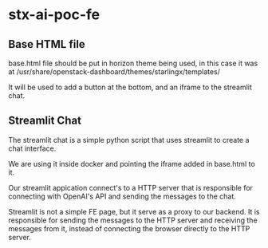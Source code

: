 # stx-ai-poc-fe

## Base HTML file

base.html file should be put in horizon theme being used, in this case it was at /usr/share/openstack-dashboard/themes/starlingx/templates/

It will be used to add a button at the bottom, and an iframe to the streamlit chat.

## Streamlit Chat

The streamlit chat is a simple python script that uses streamlit to create a chat interface. 

We are using it inside docker and pointing the iframe added in base.html to it.

Our streamlit appication connect's to a HTTP server that is responsible for connecting with OpenAI's API and sending the messages to the chat.

Streamlit is not a simple FE page, but it serve as a proxy to our backend. It is responsible for sending the messages to the HTTP server and receiving the messages from it, instead of connecting the browser directly to the HTTP server.